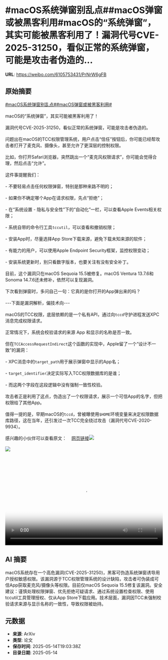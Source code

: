 # #macOS系统弹窗别乱点##macOS弹窗或被黑客利用#macOS的“系统弹窗”，其实可能被黑客利用了！漏洞代号CVE-2025-31250，看似正常的系统弹窗，可能是攻击者伪造的...

**URL**: https://weibo.com/6105753431/PrNrW6gFB

## 原始摘要

<a href="https://m.weibo.cn/search?containerid=231522type%3D1%26t%3D10%26q%3D%23macOS%E7%B3%BB%E7%BB%9F%E5%BC%B9%E7%AA%97%E5%88%AB%E4%B9%B1%E7%82%B9%23&amp;extparam=%23macOS%E7%B3%BB%E7%BB%9F%E5%BC%B9%E7%AA%97%E5%88%AB%E4%B9%B1%E7%82%B9%23" data-hide=""><span class="surl-text">#macOS系统弹窗别乱点#</span></a><a href="https://m.weibo.cn/search?containerid=231522type%3D1%26t%3D10%26q%3D%23macOS%E5%BC%B9%E7%AA%97%E6%88%96%E8%A2%AB%E9%BB%91%E5%AE%A2%E5%88%A9%E7%94%A8%23&amp;extparam=%23macOS%E5%BC%B9%E7%AA%97%E6%88%96%E8%A2%AB%E9%BB%91%E5%AE%A2%E5%88%A9%E7%94%A8%23" data-hide=""><span class="surl-text">#macOS弹窗或被黑客利用#</span></a><br><br>macOS的“系统弹窗”，其实可能被黑客利用了！<br><br>漏洞代号CVE-2025-31250，看似正常的系统弹窗，可能是攻击者伪造的。<br><br>问题出在macOS的TCC权限管理系统，用户点击“信任”按钮后，你可能已经帮攻击者打开了麦克风、摄像头，甚至允许了更深层的控制权限。<br><br>比如，你打开Safari浏览器，突然跳出一个“麦克风权限请求”，你可能会觉得合理，然后点击“允许”。<br><br>这件事提醒我们：<br><br>- 不要轻易点击任何权限弹窗，特别是那种来路不明的；<br><br>- 如果你不确定哪个App在请求权限，先点“拒绝”；<br><br>- 在“系统设置 - 隐私与安全性”下的“自动化”一栏，可以查看Apple Events相关权限；<br><br>- 系统自带的命令行工具`tccutil`，可以查看和撤销权限；<br><br>- 安装App时，尽量选择App Store下载来源，避免下载未知来源的软件；<br><br>- 有能力的用户，可以使用Apple Endpoint Security框架，监控权限变动；<br><br>- 安装系统更新时，别只看数字版本，也要关注有没有安全补丁。<br><br>目前，这个漏洞只在macOS Sequoia 15.5被修复。macOS Ventura 13.7.6和Sonoma 14.7.6还未修补，依然可以复现漏洞。<br><br>下次看到弹窗时，多问自己一句：它真的是你打开的App弹出来的吗？<br><br>---下面是漏洞解析，偏技术向---<br><br>macOS的TCC权限，底层依赖的是一个私有API，通过向`tccd`守护进程发送XPC消息完成权限请求。<br><br>正常情况下，系统会校验请求的来源 App 和显示的名称是否一致。<br><br>但在`TCCAccessRequestIndirect`这个函数的实现中，Apple留了一个“设计不一致”的漏洞：<br><br>- XPC消息中的`target_path`用于展示弹窗中显示的App名；<br><br>- `target_identifier`决定实际写入TCC权限数据库的是谁；<br><br>- 而这两个字段在这段逻辑中没有强制一致性校验。<br><br>攻击者正是利用了这点，伪造出了一个权限请求，展示一个可信App的名字，但把权限给了其他App。<br><br>值得一提的是，早期macOS的`tccd`，曾被曝使用`$HOME`环境变量来决定权限数据库路径，这在当年，还引发过一次TCC完全绕过攻击（漏洞代号CVE-2020-9934）。<br><br>感兴趣的小伙伴可以查看原文：<a href="https://weibo.cn/sinaurl?u=https%3A%2F%2Fwts.dev%2Fposts%2Ftcc-who%2F" data-hide=""><span class="url-icon"><img style="width: 1rem;height: 1rem" src="https://h5.sinaimg.cn/upload/2015/09/25/3/timeline_card_small_web_default.png" referrerpolicy="no-referrer"></span><span class="surl-text">网页链接</span></a><img style="" src="https://tvax2.sinaimg.cn/large/006Fd7o3gy1i1f4lhlbeej30ko0jsgqj.jpg" referrerpolicy="no-referrer"><br><br><img style="" src="https://tvax4.sinaimg.cn/large/006Fd7o3ly1i1f4nun2lej31e20u0gnq.jpg" referrerpolicy="no-referrer"><br><br><br clear="both"><div style="clear: both"></div><video controls="controls" poster="https://tvax3.sinaimg.cn/orj480/006Fd7o3ly1i1f4nuqhuqj31e20u0gnq.jpg" style="width: 100%"><source src="https://f.video.weibocdn.com/o0/UbwFvvTIlx08oeTPIUhy010412007zUc0E010.mp4?label=mp4_720p&amp;template=1200x720.25.0&amp;ori=0&amp;ps=1CwnkDw1GXwCQx&amp;Expires=1747252945&amp;ssig=5o0HU9rqvm&amp;KID=unistore,video"><source src="https://f.video.weibocdn.com/o0/iWwfpVzOlx08oeTPrvTO010412004hbb0E010.mp4?label=mp4_hd&amp;template=800x480.25.0&amp;ori=0&amp;ps=1CwnkDw1GXwCQx&amp;Expires=1747252945&amp;ssig=gRmkPTMYs3&amp;KID=unistore,video"><source src="https://f.video.weibocdn.com/o0/te6X0KAHlx08oeTPeP1S010412002WMe0E010.mp4?label=mp4_ld&amp;template=600x360.25.0&amp;ori=0&amp;ps=1CwnkDw1GXwCQx&amp;Expires=1747252945&amp;ssig=taKF6q%2FFyH&amp;KID=unistore,video"><p>视频无法显示，请前往<a href="https://video.weibo.com/show?fid=1034%3A5166248854749235" target="_blank" rel="noopener noreferrer">微博视频</a>观看。</p></video>

## AI 摘要

macOS系统存在一个高危漏洞(CVE-2025-31250)，黑客可伪造系统弹窗诱导用户授权敏感权限。该漏洞源于TCC权限管理系统的设计缺陷，攻击者可伪装成可信App获取麦克风/摄像头等权限。目前仅macOS Sequoia 15.5修复该漏洞。安全建议：谨慎处理权限弹窗、优先拒绝可疑请求、通过系统设置检查权限、使用tccutil工具管理授权、仅从App Store下载应用。技术层面，漏洞因TCC未强制校验请求来源与显示名称的一致性，导致权限被劫持。

## 元数据

- **来源**: ArXiv
- **类型**: 论文
- **保存时间**: 2025-05-14T19:03:38Z
- **目录日期**: 2025-05-14
